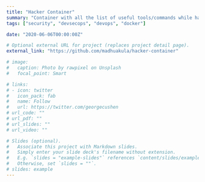 ```yaml
---
title: "Hacker Container"
summary: "Container with all the list of useful tools/commands while hacking Kubernetes Clusters"
tags: ["security", "devsecops", "devops", "docker"]

date: "2020-06-06T00:00:00Z"

# Optional external URL for project (replaces project detail page).
external_link: "https://github.com/madhuakula/hacker-container"

# image:
#   caption: Photo by rawpixel on Unsplash
#   focal_point: Smart

# links:
# - icon: twitter
#   icon_pack: fab
#   name: Follow
#   url: https://twitter.com/georgecushen
# url_code: ""
# url_pdf: ""
# url_slides: ""
# url_video: ""

# Slides (optional).
#   Associate this project with Markdown slides.
#   Simply enter your slide deck's filename without extension.
#   E.g. `slides = "example-slides"` references `content/slides/example-slides.md`.
#   Otherwise, set `slides = ""`.
# slides: example
---
```

